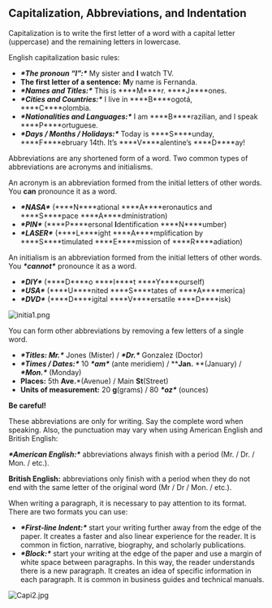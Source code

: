 ## Capitalization, Abbreviations, and Indentation

Capitalization is to write the first letter of a word with a capital letter (uppercase) and the remaining letters in lowercase.

English capitalization basic rules:

- ***\*The pronoun “I”:\**** My sister and **I** watch TV.
- **The first letter of a sentence:** **M**y name is Fernanda.
- ***\*Names and Titles:\**** This is ***\*M\****r. ***\*J\****ones.
- ***\*Cities and Countries:\**** I live in ***\*B\****ogotá, ***\*C\****olombia.
- ***\*Nationalities and Languages:\**** I am ***\*B\****razilian, and I speak ***\*P\****ortuguese.
- ***\*Days / Months / Holidays:\**** Today is ***\*S\****unday, ***\*F\****ebruary 14th. It’s ***\*V\****alentine’s ***\*D\****ay!

Abbreviations are any shortened form of a word. Two common types of abbreviations are acronyms and initialisms.

An acronym is an abbreviation formed from the initial letters of other words. You **can** pronounce it as a word.

- ***\*NASA\**** (***\*N\****ational ***\*A\****eronautics and ***\*S\****pace ***\*A\****dministration)
- ***\*PIN\**** (***\*P\****ersonal **I**dentification ***\*N\****umber)
- ***\*LASER\**** (***\*L\****ight ***\*A\****mplification by ***\*S\****timulated ***\*E\****mission of ***\*R\****adiation)

An initialism is an abbreviation formed from the initial letters of other words. You ***\*cannot\**** pronounce it as a word.

- ***\*DIY\**** (***\*D\****o ***\*I\****t ***\*Y\****ourself)
- ***\*USA\**** (***\*U\****nited ***\*S\****tates of ***\*A\****merica)
- ***\*DVD\**** (***\*D\****igital ***\*V\****ersatile ***\*D\****isk)

![initia1.png](https://static.platzi.com/media/user_upload/initia1-5abd93cb-891f-44e1-8c4a-0797c10e1bee.jpg)

You can form other abbreviations by removing a few letters of a single word.

- ***\*Titles: Mr.\**** Jones (Mister) / ***\*Dr.\**** Gonzalez (Doctor)
- ***\*Times / Dates:\**** 10 ***\*am\**** (ante meridiem) / ****Jan.** **(January) / ***\*Mon.\**** (Monday)
- **Places:** 5th **Ave.***(Avenue) / Main **St**(Street)
- **Units of measurement:** 20 **g**(grams) / 80 ***\*oz\**** (ounces)

**Be careful!**

These abbreviations are only for writing. Say the complete word when speaking. Also, the punctuation may vary when using American English and British English:

***\*American English:\**** abbreviations always finish with a period (Mr. / Dr. / Mon. / etc.).

**British English:** abbreviations only finish with a period when they do not end with the same letter of the original word (Mr / Dr / Mon. / etc.).

When writing a paragraph, it is necessary to pay attention to its format. There are two formats you can use:

- ***\*First-line Indent:\**** start your writing further away from the edge of the paper. It creates a faster and also linear experience for the reader. It is common in fiction, narrative, biography, and scholarly publications.
- ***\*Block:\**** start your writing at the edge of the paper and use a margin of white space between paragraphs. In this way, the reader understands there is a new paragraph. It creates an idea of specific information in each paragraph. It is common in business guides and technical manuals.

![Capi2.jpg](https://static.platzi.com/media/user_upload/Capi2-412e2cc8-d3f8-4f45-828b-02ddf33e19c4.jpg)
